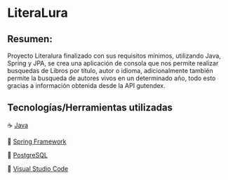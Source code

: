 # LiteraLura

## Resumen:

Proyecto Literalura finalizado con sus requisitos mínimos, utilizando Java, Spring y JPA, se crea una aplicación de consola que nos permite realizar busquedas de Libros por título, autor o idioma, adicionalmente también permite la busqueda de autores vivos en un determinado año, todo esto gracias a información obtenida desde la API gutendex.

## Tecnologías/Herramientas utilizadas

☕ <a href="https://www.java.com/es/">Java</a>

🍃 <a href="https://spring.io/">Spring Framework</a>

🐘 <a href="https://www.postgresql.org/">PostgreSQL</a>

💙 <a href="https://code.visualstudio.com/">Visual Studio Code</a>
